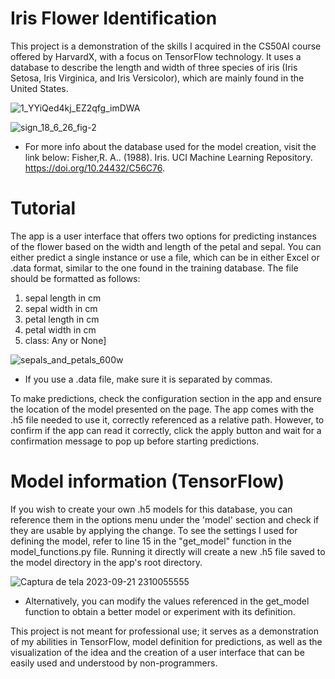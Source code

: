 # Iris Flower Identification
 This project is a demonstration of the skills I acquired in the CS50AI course offered by HarvardX, with a focus on TensorFlow technology. It uses a database to describe the length and width of three species of iris (Iris Setosa, Iris Virginica, and Iris Versicolor), which are mainly found in the United States.
  
![1_YYiQed4kj_EZ2qfg_imDWA](https://github.com/Superjoa10/iris_identif-GUI/assets/108309932/aa1d8587-576a-496f-9e04-af66c74e9789)

![sign_18_6_26_fig-2](https://github.com/Superjoa10/iris_identif-GUI/assets/108309932/80163573-6ad6-47c6-a563-d7bcba590b94)

* For more info about the database used for the model creation, visit the link below:
Fisher,R. A.. (1988). Iris. UCI Machine Learning Repository. https://doi.org/10.24432/C56C76.


# Tutorial 
The app is a user interface that offers two options for predicting instances of the flower based on the width and length of the petal and sepal. You can either predict a single instance or use a file, which can be in either Excel or .data format, similar to the one found in the training database. The file should be formatted as follows:

   1. sepal length in cm	
   2. sepal width in cm	
   3. petal length in cm	
   4. petal width in cm	
   5. class: Any or None]

![sepals_and_petals_600w](https://github.com/Superjoa10/iris_identif-GUI/assets/108309932/e18f4ec1-f69b-4379-a075-f37a735b6525)

* If you use a .data file, make sure it is separated by commas.


To make predictions, check the configuration section in the app and ensure the location of the model presented on the page. The app comes with the .h5 file needed to use it, correctly referenced as a relative path. However, to confirm if the app can read it correctly, click the apply button and wait for a confirmation message to pop up before starting predictions.

# Model information (TensorFlow)

If you wish to create your own .h5 models for this database, you can reference them in the options menu under the 'model' section and check if they are usable by applying the change. To see the settings I used for defining the model, refer to line 15 in the "get_model" function in the model_functions.py file. Running it directly will create a new .h5 file saved to the model directory in the app's root directory.

![Captura de tela 2023-09-21 2310055555](https://github.com/Superjoa10/iris_identif-GUI/assets/108309932/ae20aa41-0f43-47fb-b3d1-9d3639263deb)

* Alternatively, you can modify the values referenced in the get_model function to obtain a better model or experiment with its definition.

This project is not meant for professional use; it serves as a demonstration of my abilities in TensorFlow, model definition for predictions, as well as the visualization of the idea and the creation of a user interface that can be easily used and understood by non-programmers.

